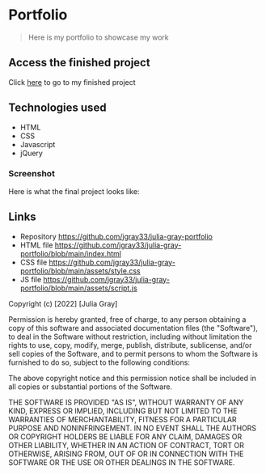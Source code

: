 
# Portfolio 

> Here is my portfolio to showcase my work

## Access the finished project

Click [here](https://jgray33.github.io/julia-gray-portfolio/) to go to my finished project 

## Technologies used 

* HTML
* CSS
* Javascript 
* jQuery

### Screenshot 

Here is what the final project looks like:



## Links
- Repository https://github.com/jgray33/julia-gray-portfolio
- HTML file  https://github.com/jgray33/julia-gray-portfolio/blob/main/index.html
- CSS file https://github.com/jgray33/julia-gray-portfolio/blob/main/assets/style.css 
- JS file https://github.com/jgray33/julia-gray-portfolio/blob/main/assets/script.js 


Copyright (c) [2022] [Julia Gray]

Permission is hereby granted, free of charge, to any person obtaining a copy of this software and associated documentation files (the "Software"), to deal in the Software without restriction, including without limitation the rights to use, copy, modify, merge, publish, distribute, sublicense, and/or sell copies of the Software, and to permit persons to whom the Software is furnished to do so, subject to the following conditions:

The above copyright notice and this permission notice shall be included in all copies or substantial portions of the Software.

THE SOFTWARE IS PROVIDED "AS IS", WITHOUT WARRANTY OF ANY KIND, EXPRESS OR IMPLIED, INCLUDING BUT NOT LIMITED TO THE WARRANTIES OF MERCHANTABILITY, FITNESS FOR A PARTICULAR PURPOSE AND NONINFRINGEMENT. IN NO EVENT SHALL THE AUTHORS OR COPYRIGHT HOLDERS BE LIABLE FOR ANY CLAIM, DAMAGES OR OTHER LIABILITY, WHETHER IN AN ACTION OF CONTRACT, TORT OR OTHERWISE, ARISING FROM, OUT OF OR IN CONNECTION WITH THE SOFTWARE OR THE USE OR OTHER DEALINGS IN THE SOFTWARE.
